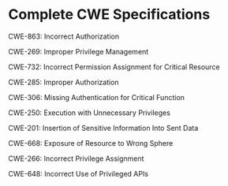 

# Complete CWE Specifications

CWE-863: Incorrect Authorization

CWE-269: Improper Privilege Management

CWE-732: Incorrect Permission Assignment for Critical Resource

CWE-285: Improper Authorization

CWE-306: Missing Authentication for Critical Function

CWE-250: Execution with Unnecessary Privileges

CWE-201: Insertion of Sensitive Information Into Sent Data

CWE-668: Exposure of Resource to Wrong Sphere

CWE-266: Incorrect Privilege Assignment

CWE-648: Incorrect Use of Privileged APIs